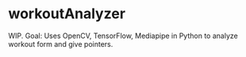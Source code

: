 # workoutAnalyzer
WIP. Goal: Uses OpenCV, TensorFlow, Mediapipe in Python to analyze workout form and give pointers.
